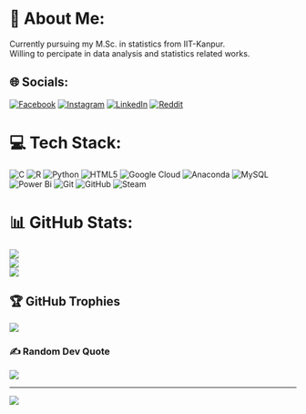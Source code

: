 # 💫 About Me:
Currently pursuing my M.Sc. in statistics from IIT-Kanpur.<br>Willing to percipate in data analysis and statistics related works.


## 🌐 Socials:
[![Facebook](https://img.shields.io/badge/Facebook-%231877F2.svg?logo=Facebook&logoColor=white)](https://facebook.com/heisen62berg) [![Instagram](https://img.shields.io/badge/Instagram-%23E4405F.svg?logo=Instagram&logoColor=white)](https://instagram.com/gojodonto_) [![LinkedIn](https://img.shields.io/badge/LinkedIn-%230077B5.svg?logo=linkedin&logoColor=white)](https://linkedin.com/in/arpan-samanta-ba0739213) [![Reddit](https://img.shields.io/badge/Reddit-%23FF4500.svg?logo=Reddit&logoColor=white)](https://reddit.com/user/arpan62_) 

# 💻 Tech Stack:
![C](https://img.shields.io/badge/c-%2300599C.svg?style=for-the-badge&logo=c&logoColor=white) ![R](https://img.shields.io/badge/r-%23276DC3.svg?style=for-the-badge&logo=r&logoColor=white) ![Python](https://img.shields.io/badge/python-3670A0?style=for-the-badge&logo=python&logoColor=ffdd54) ![HTML5](https://img.shields.io/badge/html5-%23E34F26.svg?style=for-the-badge&logo=html5&logoColor=white) ![Google Cloud](https://img.shields.io/badge/GoogleCloud-%234285F4.svg?style=for-the-badge&logo=google-cloud&logoColor=white) ![Anaconda](https://img.shields.io/badge/Anaconda-%2344A833.svg?style=for-the-badge&logo=anaconda&logoColor=white) ![MySQL](https://img.shields.io/badge/mysql-4479A1.svg?style=for-the-badge&logo=mysql&logoColor=white) ![Power Bi](https://img.shields.io/badge/power_bi-F2C811?style=for-the-badge&logo=powerbi&logoColor=black) ![Git](https://img.shields.io/badge/git-%23F05033.svg?style=for-the-badge&logo=git&logoColor=white) ![GitHub](https://img.shields.io/badge/github-%23121011.svg?style=for-the-badge&logo=github&logoColor=white) ![Steam](https://img.shields.io/badge/steam-%23000000.svg?style=for-the-badge&logo=steam&logoColor=white)
# 📊 GitHub Stats:
![](https://github-readme-stats.vercel.app/api?username=arcticOS2&theme=dark&hide_border=false&include_all_commits=false&count_private=false)<br/>
![](https://nirzak-streak-stats.vercel.app/?user=arcticOS2&theme=dark&hide_border=false)<br/>
![](https://github-readme-stats.vercel.app/api/top-langs/?username=arcticOS2&theme=dark&hide_border=false&include_all_commits=false&count_private=false&layout=compact)

## 🏆 GitHub Trophies
![](https://github-profile-trophy.vercel.app/?username=arcticOS2&theme=radical&no-frame=false&no-bg=true&margin-w=4)

### ✍️ Random Dev Quote
![](https://quotes-github-readme.vercel.app/api?type=horizontal&theme=radical)

---
[![](https://visitcount.itsvg.in/api?id=arcticOS2&icon=0&color=0)](https://visitcount.itsvg.in)

<!-- Proudly created with GPRM ( https://gprm.itsvg.in ) -->
